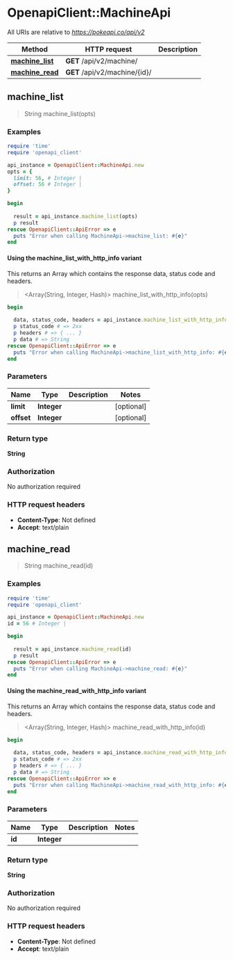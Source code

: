 # OpenapiClient::MachineApi

All URIs are relative to *https://pokeapi.co/api/v2*

| Method | HTTP request | Description |
| ------ | ------------ | ----------- |
| [**machine_list**](MachineApi.md#machine_list) | **GET** /api/v2/machine/ |  |
| [**machine_read**](MachineApi.md#machine_read) | **GET** /api/v2/machine/{id}/ |  |


## machine_list

> String machine_list(opts)



### Examples

```ruby
require 'time'
require 'openapi_client'

api_instance = OpenapiClient::MachineApi.new
opts = {
  limit: 56, # Integer | 
  offset: 56 # Integer | 
}

begin
  
  result = api_instance.machine_list(opts)
  p result
rescue OpenapiClient::ApiError => e
  puts "Error when calling MachineApi->machine_list: #{e}"
end
```

#### Using the machine_list_with_http_info variant

This returns an Array which contains the response data, status code and headers.

> <Array(String, Integer, Hash)> machine_list_with_http_info(opts)

```ruby
begin
  
  data, status_code, headers = api_instance.machine_list_with_http_info(opts)
  p status_code # => 2xx
  p headers # => { ... }
  p data # => String
rescue OpenapiClient::ApiError => e
  puts "Error when calling MachineApi->machine_list_with_http_info: #{e}"
end
```

### Parameters

| Name | Type | Description | Notes |
| ---- | ---- | ----------- | ----- |
| **limit** | **Integer** |  | [optional] |
| **offset** | **Integer** |  | [optional] |

### Return type

**String**

### Authorization

No authorization required

### HTTP request headers

- **Content-Type**: Not defined
- **Accept**: text/plain


## machine_read

> String machine_read(id)



### Examples

```ruby
require 'time'
require 'openapi_client'

api_instance = OpenapiClient::MachineApi.new
id = 56 # Integer | 

begin
  
  result = api_instance.machine_read(id)
  p result
rescue OpenapiClient::ApiError => e
  puts "Error when calling MachineApi->machine_read: #{e}"
end
```

#### Using the machine_read_with_http_info variant

This returns an Array which contains the response data, status code and headers.

> <Array(String, Integer, Hash)> machine_read_with_http_info(id)

```ruby
begin
  
  data, status_code, headers = api_instance.machine_read_with_http_info(id)
  p status_code # => 2xx
  p headers # => { ... }
  p data # => String
rescue OpenapiClient::ApiError => e
  puts "Error when calling MachineApi->machine_read_with_http_info: #{e}"
end
```

### Parameters

| Name | Type | Description | Notes |
| ---- | ---- | ----------- | ----- |
| **id** | **Integer** |  |  |

### Return type

**String**

### Authorization

No authorization required

### HTTP request headers

- **Content-Type**: Not defined
- **Accept**: text/plain

